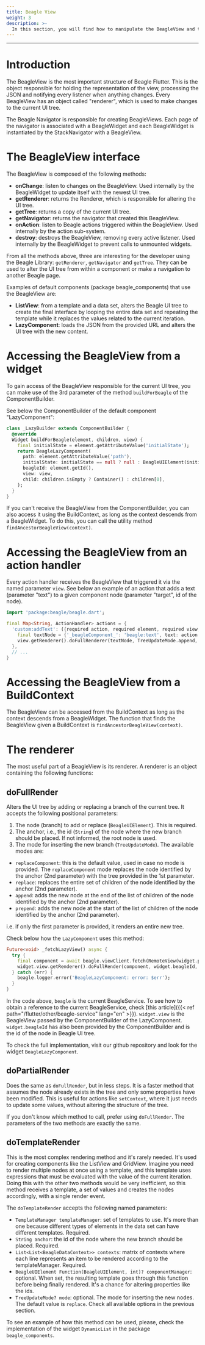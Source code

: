 ```yaml
---
title: Beagle View
weight: 3
description: >-
  In this section, you will find how to manipulate the BeagleView and trigger new renders
---
```


---

# Introduction
The BeagleView is the most important structure of Beagle Flutter. This is the object responsible for holding the representation of the view, processing the JSON and notifying every listener when anything changes. Every BeagleView has an object called "renderer", which is used to make changes to the current UI tree.

The Beagle Navigator is responsible for creating BeagleViews. Each page of the navigator is associated with a BeagleWidget and each BeagleWidget is instantiated by the StackNavigator with a BeagleView.

# The BeagleView interface
The BeagleView is composed of the following methods:

- **onChange**: listen to changes on the BeagleView. Used internally by the BeagleWidget to update itself with the newest UI tree.
- **getRenderer**: returns the Renderer, which is responsible for altering the UI tree.
- **getTree**: returns a copy of the current UI tree.
- **getNavigator**: returns the navigator that created this BeagleView.
- **onAction**: listen to Beagle actions triggered within the BeagleView. Used internally by the action sub-system.
- **destroy**: destroys the BeagleView, removing every active listener. Used internally by the BeagleWidget to prevent calls to unmounted widgets.

From all the methods above, three are interesting for the developer using the Beagle Library: `getRenderer`, `getNavigator` and `getTree`. They can be used to alter the UI tree from within a component or make a navigation to another Beagle page.

Examples of default components (package beagle_components) that use the BeagleView are:

- **ListView**: from a template and a data set, alters the Beagle UI tree to create the final interface by looping the entire data set and repeating the template while it replaces the values related to the current iteration.
- **LazyComponent**: loads the JSON from the provided URL and alters the UI tree with the new content.

# Accessing the BeagleView from a widget
To gain access of the BeagleView responsible for the current UI tree, you can make use of the 3rd parameter of the method `buildForBeagle` of the ComponentBuilder.

See below the ComponentBuilder of the default component "LazyComponent":

```dart
class _LazyBuilder extends ComponentBuilder {
  @override
  Widget buildForBeagle(element, children, view) {
    final initialState = element.getAttributeValue('initialState');
    return BeagleLazyComponent(
      path: element.getAttributeValue('path'),
      initialState: initialState == null ? null : BeagleUIElement(initialState),
      beagleId: element.getId(),
      view: view,
      child: children.isEmpty ? Container() : children[0],
    );
  }
}
```

If you can't receive the BeagleView from the ComponentBuilder, you can also access it using the BuildContext, as long as the context descends from a BeagleWidget. To do this, you can call the utility method `findAncestorBeagleView(context)`.

# Accessing the BeagleView from an action handler
Every action handler receives the BeagleView that triggered it via the named parameter `view`. See below an example of an action that adds a text (parameter "text") to a given component node (parameter "target", id of the node).

```dart
import 'package:beagle/beagle.dart';

final Map<String, ActionHandler> actions = {
  'custom:addText': ({required action, required element, required view, required context}) {
    final textNode = {'_beagleComponent_': 'beagle:text', text: action.getAttributeValue('text')};
    view.getRenderer().doFullRenderer(textNode, TreeUpdateMode.append, action.getAttributeValue('target'))
  },
  // ...
}
```

# Accessing the BeagleView from a BuildContext
The BeagleView can be accessed from the BuildContext as long as the context descends from a BeagleWidget. The function that finds the BeagleView given a BuildContext is `findAncestorBeagleView(context)`.

# The renderer
The most useful part of a BeagleView is its renderer. A renderer is an object containing the following functions:

## doFullRender
Alters the UI tree by adding or replacing a branch of the current tree. It accepts the following positional parameters:

1. The node (branch) to add or replace (`BeagleUIElement`). This is required.
2. The anchor, i.e., the id (`String`) of the node where the new branch should be placed. If not informed, the root node is used.
3. The mode for inserting the new branch (`TreeUpdateMode`). The available modes are:
- `replaceComponent`: this is the default value, used in case no mode is provided. The `replaceComponent` mode replaces the node identified by the anchor (2nd parameter) with the tree provided in the 1st parameter.
- `replace`: replaces the entire set of children of the node identified by the anchor (2nd parameter).
- `append`: adds the new node at the end of the list of children of the node identified by the anchor (2nd parameter).
- `prepend`: adds the new node at the start of the list of children of the node identified by the anchor (2nd parameter).

i.e. if only the first parameter is provided, it renders an entire new tree.

Check below how the `LazyComponent` uses this method:

```dart
Future<void> _fetchLazyView() async {
  try {
    final component = await beagle.viewClient.fetch(RemoteView(widget.path));
    widget.view.getRenderer().doFullRender(component, widget.beagleId, TreeUpdateMode.replace);
  } catch (err) {
    beagle.logger.error('BeagleLazyComponent: error: $err');
  }
}
```

In the code above, `beagle` is the current BeagleService. To see how to obtain a reference to the current BeagleService, check [this article]({{< ref path="/flutter/other/beagle-service" lang="en" >}}). `widget.view` is the BeagleView passed by the ComponentBuilder of the LazyComponent. `widget.beagleId` has also been provided by the ComponentBuilder and is the id of the node in Beagle UI tree.

To check the full implementation, visit our github repository and look for the widget `BeagleLazyComponent`.

## doPartialRender
Does the same as `doFullRender`, but in less steps. It is a faster method that assumes the node already exists in the tree and only some properties have been modified. This is useful for actions like `setContext`, where it just needs to update some values, without altering the structure of the tree.

If you don't know which method to call, prefer using `doFullRender`. The parameters of the two methods are exactly the same.

## doTemplateRender
This is the most complex rendering method and it's rarely needed. It's used for creating components like the ListView and GridView. Imagine you need to render multiple nodes at once using a template, and this template uses expressions that must be evaluated with the value of the current iteration. Doing this with the other two methods would be very inefficient, so this method receives a template, a set of values and creates the nodes accordingly, with a single render event.

The `doTemplateRender` accepts the following named parameters:

- `TemplateManager templateManager`: set of templates to use. It's more than one because different types of elements in the data set can have different templates. Required.
- `String anchor`: the id of the node where the new branch should be placed. Required.
- `List<List<BeagleDataContext>> contexts`: matrix of contexts where each line represents an item to be rendered according to the templateManager. Required.
- `BeagleUIElement Function(BeagleUIElement, int)? componentManager`: optional. When set, the resulting template goes through this function before being finally rendered. It's a chance for altering properties like the ids.
- `TreeUpdateMode? mode`: optional. The mode for inserting the new nodes. The default value is `replace`. Check all available options in the previous section.

To see an example of how this method can be used, please, check the implementation of the widget `DynamicList` in the package `beagle_components`.
